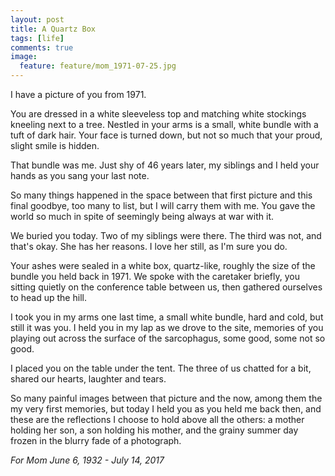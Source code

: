 ```yaml
---
layout: post
title: A Quartz Box
tags: [life]
comments: true
image:
  feature: feature/mom_1971-07-25.jpg
---
```


I have a picture of you from 1971.

You are dressed in a white sleeveless top and matching white stockings kneeling next to a tree. Nestled in your arms is a small, white bundle with a tuft of dark hair. Your face is turned down, but not so much that your proud, slight smile is hidden.

That bundle was me. Just shy of 46 years later, my siblings and I held your hands as you sang your last note.

So many things happened in the space between that first picture and this final goodbye, too many to list, but I will carry them with me. You gave the world so much in spite of seemingly being always at war with it.

We buried you today. Two of my siblings were there. The third was not, and that's okay. She has her reasons. I love her still, as I'm sure you do.

Your ashes were sealed in a white box, quartz-like, roughly the size of the bundle you held back in 1971. We spoke with the caretaker briefly, you sitting quietly on the conference table between us, then gathered ourselves to head up the hill.

I took you in my arms one last time, a small white bundle, hard and cold, but still it was you. I held you in my lap as we drove to the site, memories of you playing out across the surface of the sarcophagus, some good, some not so good.

I placed you on the table under the tent. The three of us chatted for a bit, shared our hearts, laughter and tears.

So many painful images between that picture and the now, among them the my very first memories, but today I held you as you held me back then, and these are the reflections I choose to hold above all the others: a mother holding her son, a son holding his mother, and the grainy summer day frozen in the blurry fade of a photograph.

*For Mom*
*June 6, 1932 - July 14, 2017*
